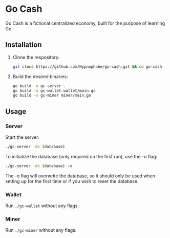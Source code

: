 # Go Cash
Go Cash is a fictional centralized economy, built for the purpose of learning Go.

## Installation

1. Clone the respository:
    ```bash
    git clone https://github.com/Hypnophobe/go-cash.git && cd go-cash
2. Build the desired binaries:
    ```bash
    go build -o gc-server .
    go build -o gc-wallet wallet/main.go
    go build -o gc-miner miner/main.go
## Usage

### Server

Start the server:
```bash
./gc-server -db (database)
```
To initialize the database (only required on the first run), use the -o flag:
```bash
./gc-server -db (database) -o
```
The -o flag will overwrite the database, so it should only be used when setting up for the first time or if you wish to reset the database.

### Wallet

Run `./gc-wallet` without any flags.

### Miner

Run `./gc-miner` without any flags.